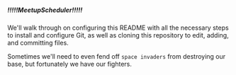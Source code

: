 ##### !!!!!MeetupScheduler!!!!!
We'll walk through on configuring this README with all the necessary steps to install and configure Git, as well as cloning this repository to edit, adding, and committing files.

Sometimes we'll need to even fend off `space invaders` from destroying our base, but fortunately we have our fighters.